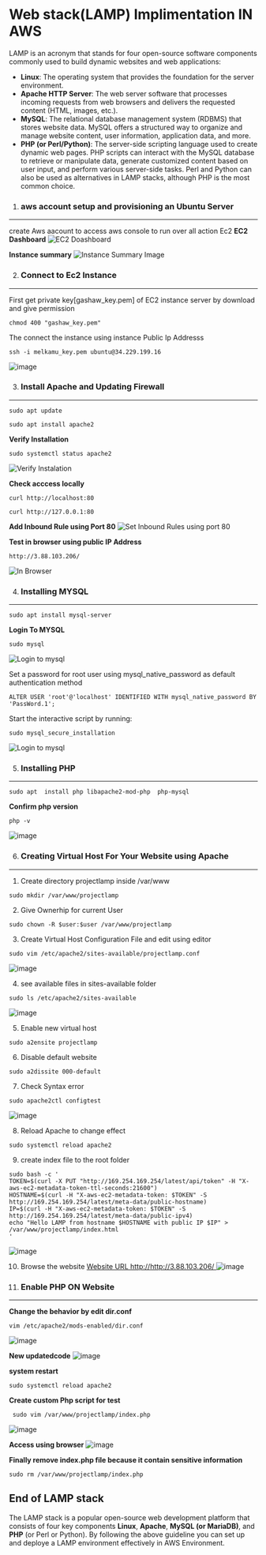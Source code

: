 # Web stack(LAMP) Implimentation IN AWS

LAMP is an acronym that stands for four open-source software components commonly used to build dynamic websites and web applications:

- **Linux**: The operating system that provides the foundation for the server environment.
- **Apache HTTP Server**: The web server software that processes incoming requests from web browsers and delivers the requested content (HTML, images, etc.).
- **MySQL**: The relational database management system (RDBMS) that stores website data. MySQL offers a structured way to organize and manage website content, user information, application data, and more.
- **PHP (or Perl/Python)**: The server-side scripting language used to create dynamic web pages. PHP scripts can interact with the MySQL database to retrieve or manipulate data, generate customized content based on user input, and perform various server-side tasks. Perl and Python can also be used as alternatives in LAMP stacks, although PHP is the most common choice.

1. ### aws account setup and provisioning an Ubuntu Server

---

create Aws aacount to access aws console to run over all action Ec2
**EC2 Dashboard**
![EC2 Doashboard](assets/ec2-dashboard.jpg)

**Instance summary**
![Instance Summary Image](assets/instance-summary.jpg)

2. ### Connect to Ec2 Instance

---

First get private key[gashaw_key.pem] of EC2 instance server by download and give permission

```
chmod 400 "gashaw_key.pem"
```

The connect the instance using instance Public Ip Addresss

```
ssh -i melkamu_key.pem ubuntu@34.229.199.16
```

![image](assets/connect-instance.jpg)

3. ### Install Apache and Updating Firewall

---

```
sudo apt update
```

```
sudo apt install apache2
```

**Verify Installation**

```
sudo systemctl status apache2
```

![Verify Instalation](assets/verify-instalation.jpg)

**Check acccess locally**

```
curl http://localhost:80
```

```
curl http://127.0.0.1:80
```

**Add Inbound Rule using Port 80**
![Set Inbound Rules using port 80](assets/inbound-rule-80.jpg)

**Test in browser using public IP Address**

```
http://3.88.103.206/
```

![In Browser](assets/default-page.jpg)

4. ### Installing MYSQL

---

```
sudo apt install mysql-server
```

**Login To MYSQL**

```
sudo mysql
```

![Login to mysql](assets/login-to-mysql.jpg)

Set a password for root user using mysql_native_password as default authentication method

```
ALTER USER 'root'@'localhost' IDENTIFIED WITH mysql_native_password BY 'PassWord.1';
```

Start the interactive script by running:

```
sudo mysql_secure_installation
```
![Login to mysql](assets/interactive_scure.jpg)


5. ### Installing PHP
---
```
sudo apt  install php libapache2-mod-php  php-mysql
```
**Confirm php version**
```
php -v
```
![image](assets/install-php.jpg)

6. ### Creating Virtual Host For Your Website using Apache
---
1. Create directory projectlamp inside /var/www
```
sudo mkdir /var/www/projectlamp

```
2. Give Ownerhip for current User

```
sudo chown -R $user:$user /var/www/projectlamp
```
3. Create Virtual Host Configuration File and edit using editor

```
sudo vim /etc/apache2/sites-available/projectlamp.conf
```
![image](assets/conf_file.jpg)

4. see available files in sites-available folder

```
sudo ls /etc/apache2/sites-available

```
![image](assets/available-file.jpg)

5. Enable new virtual host
```
sudo a2ensite projectlamp

```
6. Disable default website

```
sudo a2dissite 000-default
```
7. Check Syntax error
```
sudo apache2ctl configtest
```
![image](assets/check_syntax_error.jpg)

8. Reload Apache to change effect

```
sudo systemctl reload apache2
```
9. create index file to the root folder
```
sudo bash -c '
TOKEN=$(curl -X PUT "http://169.254.169.254/latest/api/token" -H "X-aws-ec2-metadata-token-ttl-seconds:21600")
HOSTNAME=$(curl -H "X-aws-ec2-metadata-token: $TOKEN" -S http://169.254.169.254/latest/meta-data/public-hostname)
IP=$(curl -H "X-aws-ec2-metadata-token: $TOKEN" -S http://169.254.169.254/latest/meta-data/public-ipv4)
echo "Hello LAMP from hostname $HOSTNAME with public IP $IP" > /var/www/projectlamp/index.html
'
```
![image](assets/create_index.jpg)

10. Browse the website
[Website URL http://http://3.88.103.206/ ](http://3.88.103.206/)
![image](assets/browse-image.jpg)

7. ### Enable PHP ON Website
---
**Change the behavior by edit dir.conf**
```
vim /etc/apache2/mods-enabled/dir.conf

```
![image](https://github.com/melkamu372/web-stack-implementation-lamp-stack-in-aws-/assets/47281626/421ec5f0-b918-4abd-b8fc-c44f2f2b77c9)

**New updatedcode**
![image](https://github.com/melkamu372/web-stack-implementation-lamp-stack-in-aws-/assets/47281626/e002b073-cc00-4ab6-b0eb-bdd833aa05cd)

**system restart**
```
sudo systemctl reload apache2
```
**Create custom Php script for test**
```
 sudo vim /var/www/projectlamp/index.php

```
![image](https://github.com/melkamu372/web-stack-implementation-lamp-stack-in-aws-/assets/47281626/9d090ad3-f9e2-4ba8-9df9-33e1af796d4a)

**Access using browser**
![image](https://github.com/melkamu372/web-stack-implementation-lamp-stack-in-aws-/assets/47281626/738e43d5-6c5d-4d20-a6d4-c3d1de0d34fd)

**Finally remove index.php file because it contain sensitive information**
```
sudo rm /var/www/projectlamp/index.php
```

## End of LAMP stack
The LAMP stack is a popular open-source web development platform that consists of four key components **Linux**, **Apache**, **MySQL (or MariaDB)**, and **PHP** (or Perl or Python).  By following the above  guideline you can set up and deploye a LAMP environment effectively in AWS Environment.
